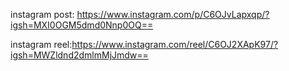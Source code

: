 instagram post: https://www.instagram.com/p/C6OJvLapxqp/?igsh=MXI0OGM5dmd0Nnp0OQ==

instagram reel:https://www.instagram.com/reel/C6OJ2XApK97/?igsh=MWZldnd2dmlmMjJmdw==
